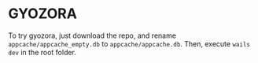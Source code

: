 # GYOZORA
To try gyozora, just download the repo, and rename `appcache/appcache_empty.db` to `appcache/appcache.db`.
Then, execute `wails dev` in the root folder.